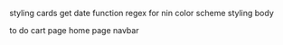 
styling cards
get date function
regex for nin
color scheme
styling body

to do
 cart page
home page
navbar
